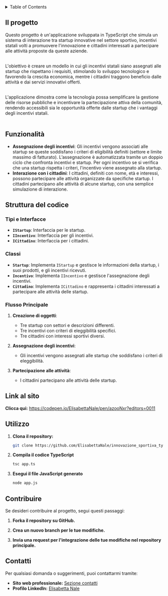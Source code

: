 <!-- TABLE OF CONTENTS -->
<details>
  <summary>Table of Contents</summary>
  <ol>
    <li><a href="#il-progetto">Il progetto: Innovazione sportiva, startup, incentivi e cittadini connessi</a></li>
    <li><a href="#funzionalita">Funzionalità</a></li>
    <li><a href="#struttura">Struttura del codice</a><li>
    <li><a href="#link">Link</a></li>
    <li><a href="#utilizzo">Utilizzo</a></li>
    <li><a href="#contribuire">Contribuire</a></li>
    <li><a href="#contatti">Contatti</a></li>
  </ol>
</details>



<!-- IL PROGETTO -->
## Il progetto

Questo progetto è un'applicazione sviluppata in TypeScript che simula un sistema di interazione tra startup innovative nel settore sportivo, incentivi statali volti a promuovere l'innovazione e cittadini interessati a partecipare alle attività proposte da queste aziende.<br><br>

L'obiettivo è creare un modello in cui gli incentivi statali siano assegnati alle startup che rispettano i requisiti, stimolando lo sviluppo tecnologico e favorendo la crescita economica, mentre i cittadini traggono beneficio dalle attività e dai servizi innovativi offerti.<br><br>

L'applicazione dimostra come la tecnologia possa semplificare la gestione delle risorse pubbliche e incentivare la partecipazione attiva della comunità, rendendo accessibili sia le opportunità offerte dalle startup che i vantaggi degli incentivi statali.<br><br>


<!-- FUNZIONALITà -->
## Funzionalità

- **Assegnazione degli incentivi**: Gli incentivi vengono associati alle startup se queste soddisfano i criteri di eligibilità definiti (settore e limite massimo di fatturato).
L’assegnazione è automatizzata tramite un doppio ciclo che confronta incentivi e startup.
Per ogni incentivo se si verifica che una startup rispetta i criteri, l'incentivo viene assegnato alla startup.
- **Interazione con i cittadini**: I cittadini, definiti con nome, età e interessi, possono partecipare alle attività organizzate da specifiche startup.
I cittadini partecipano alle attività di alcune startup, con una semplice simulazione di interazione.


<!-- Struttura -->
## Struttura del codice

### Tipi e Interfacce

- **`IStartup`**: Interfaccia per le startup.
- **`IIncentivo`**: Interfaccia per gli incentivi.
- **`ICittadino`**: Interfaccia per i cittadini.

### Classi

- **`Startup`**: Implementa `IStartup` e gestisce le informazioni della startup, i suoi prodotti, e gli incentivi ricevuti.
- **`Incentivo`**: Implementa `IIncentivo` e gestisce l'assegnazione degli incentivi.
- **`Cittadino`**: Implementa `ICittadino` e rappresenta i cittadini interessati a partecipare alle attività delle startup.

### Flusso Principale

1. **Creazione di oggetti**:
   - Tre startup con settori e descrizioni differenti.
   - Tre incentivi con criteri di eleggibilità specifici.
   - Tre cittadini con interessi sportivi diversi.

2. **Assegnazione degli incentivi**:
   - Gli incentivi vengono assegnati alle startup che soddisfano i criteri di eleggibilità.

3. **Partecipazione alle attività**:
   - I cittadini partecipano alle attività delle startup.


<!-- LINK -->
## Link al sito 

**Clicca qui:** https://codepen.io/ElisabettaNale/pen/azooNxr?editors=0011


<!-- UTILIZZO -->
## Utilizzo

1. **Clona il repository:**
    ```bash
    git clone https://github.com/ElisabettaNale/innovazione_sportiva_typescript.git
    ```
2. **Compila il codice TypeScript**
    ```bash
    tsc app.ts
    ```

3. **Esegui il file JavaScript generato** 
    ```bash
    node app.js
    ```

<!-- CONTRIBUIRE -->
## Contribuire

Se desideri contribuire al progetto, segui questi passaggi: 

1. **Forka il repository su GitHub.**

2. **Crea un nuovo branch per le tue modifiche.**

3. **Invia una request per l'integrazione delle tue modifiche nel repository principale.**


<!-- CONTATTI -->
## Contatti

Per qualsiasi domanda o suggerimenti, puoi contattarmi tramite:

- **Sito web professionale:** [Sezione contatti](https://elisabettanale.github.io/pages/contacts.html)
- **Profilo LinkedIn:** [Elisabetta Nale](https://www.linkedin.com/in/elisabetta-nale/)